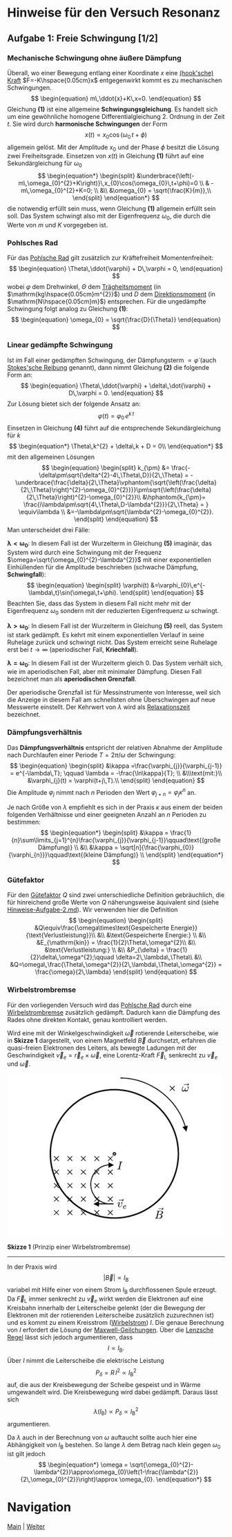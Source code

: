 # Hinweise für den Versuch Resonanz

## Aufgabe 1: Freie Schwingung [1/2]

### Mechanische Schwingung ohne äußere Dämpfung

Überall, wo einer Bewegung entlang einer Koordinate $x$ eine [(hook'sche) Kraft](https://de.wikipedia.org/wiki/Hookesches_Gesetz) $F=-K\hspace{0.05cm}x$ entgegenwirkt kommt es zu mechanischen Schwingungen. 
$$
\begin{equation}
m\,\ddot{x}+K\,x=0.
\end{equation}
$$
Gleichung **(1)** ist eine allgemeine **Schwingungsgleichung**. Es handelt sich um eine gewöhnliche homogene Differentialgleichung 2. Ordnung in der Zeit $t$. Sie wird durch **harmonische Schwingungen** der Form
$$
\begin{equation*}
x(t) = x_{0}\cos(\omega_{0}\,t+\phi)
\end{equation*}
$$
allgemein gelöst. Mit der Amplitude $x_{0}$ und der Phase $\phi$ besitzt die Lösung zwei Freiheitsgrade. Einsetzen von $x(t)$ in Gleichung **(1)** führt auf eine Sekundärgleichung für $\omega_{0}$
$$
\begin{equation*}
\begin{split}
&\underbrace{\left(-m\,\omega_{0}^{2}+K\right)}\,x_{0}\cos(\omega_{0}\,t+\phi)=0 \\
& -m\,\omega_{0}^{2}+K=0; \\
&\\
&\omega_{0} = \sqrt{\frac{K}{m}},\\
\end{split}
\end{equation*}
$$
die notwendig erfüllt sein muss, wenn Gleichung **(1)** allgemein erfüllt sein soll. Das System schwingt also mit der Eigenfrequenz $\omega_{0}$, die durch die Werte von $m$ und $K$ vorgegeben ist.

### Pohlsches Rad

Für das [Pohlsche Rad](https://de.wikipedia.org/wiki/Pohlsches_Rad) gilt zusätzlich zur Kräftefreiheit Momentenfreiheit:
$$
\begin{equation}
\Theta\,\ddot{\varphi} + D\,\varphi = 0,
\end{equation}
$$
wobei $\varphi$ dem Drehwinkel, $\Theta$ dem [Trägheitsmoment](https://de.wikipedia.org/wiki/Tr%C3%A4gheitsmoment) (in $\mathrm{kg\hspace{0.05cm}m^{2}}$) und $D$ dem [Direktionsmoment](https://de.wikipedia.org/wiki/Direktionsmoment) (in $\mathrm{N\hspace{0.05cm}m}$) entsprechen. Für die ungedämpfte Schwingung folgt analog zu Gleichung **(1)**: 
$$
\begin{equation}
\omega_{0} = \sqrt{\frac{D}{\Theta}}
\end{equation}
$$

### Linear gedämpfte Schwingung

Ist im Fall einer gedämpften Schwingung, der Dämpfungsterm $\propto\dot{\varphi}$ (auch [Stokes'sche Reibung](https://de.wikipedia.org/wiki/Gesetz_von_Stokes) genannt), dann nimmt Gleichung **(2)** die folgende Form an: 
$$
\begin{equation}
\Theta\,\ddot{\varphi} + \delta\,\dot{\varphi} + D\,\varphi = 0.
\end{equation}
$$
Zur Lösung bietet sich der folgende Ansatz an:
$$
\begin{equation*}
\varphi(t) = \varphi_{0}\,e^{k\,t}
\end{equation*}
$$
 Einsetzen in Gleichung **(4)** führt auf die entsprechende Sekundärgleichung für $k$
$$
\begin{equation*}
\Theta\,k^{2} + \delta\,k + D = 0\\
\end{equation*}
$$
mit den allgemeinen Lösungen
$$
\begin{equation}
\begin{split}
k_{\pm} &= \frac{-\delta\pm\sqrt{\delta^{2}-4\,\Theta\,D}}{2\,\Theta} = -\underbrace{\frac{\delta}{2\,\Theta}\vphantom{\sqrt{\left(\frac{\delta}{2\,\Theta}\right)^{2}-\omega_{0}^{2}}}}\pm\sqrt{\left(\frac{\delta}{2\,\Theta}\right)^{2}-\omega_{0}^{2}}\\
&\hphantom{k_{\pm}= \frac{i\lambda\pm\sqrt{4\,\Theta\,D-\lambda^{2}}}{2\,\Theta} = } \equiv\lambda \\
&=-\lambda\pm\sqrt{\lambda^{2}-\omega_{0}^{2}}.
\end{split}
\end{equation}
$$
Man unterscheidet drei Fälle: 

$\boldsymbol{\lambda\lt\omega_{0}}$: In diesem Fall ist der Wurzelterm in Gleichung **(5)** imaginär, das System wird durch eine Schwingung mit der Frequenz $\omega=\sqrt{\omega_{0}^{2}-\lambda^{2}}$ mit einer exponentiellen Einhüllenden für die Amplitude beschrieben (schwache Dämpfung, **Schwingfall**):
$$
\begin{equation}
\begin{split}
\varphi(t) &=\varphi_{0}\,e^{-\lambda\,t}\sin(\omega\,t+\phi).
\end{split}
\end{equation}
$$
Beachten Sie, dass das System in diesem Fall nicht mehr mit der Eigenfrequenz $\omega_{0}$ sondern mit der reduzierten Eigenfrequenz $\omega$ schwingt. 

$\boldsymbol{\lambda\gt\omega_{0}}$: In diesem Fall ist der Wurzelterm in Gleichung **(5)** reell, das System ist stark gedämpft. Es kehrt mit einem exponentiellen Verlauf in seine Ruhelage zurück und schwingt nicht. Das System erreicht seine Ruhelage erst bei $t\to\infty$ (aperiodischer Fall, **Kriechfall**). 

$\boldsymbol{\lambda=\omega_{0}}$: In diesem Fall ist der Wurzelterm gleich 0. Das System verhält sich, wie im aperiodischen Fall, aber mit minimaler Dämpfung. Diesen Fall bezeichnet man als **aperiodischen Grenzfall**.  

Der aperiodische Grenzfall ist für Messinstrumente von Interesse, weil sich die Anzeige in diesem Fall am schnellsten ohne Überschwingen auf neue Messwerte einstellt. Der Kehrwert von $\lambda$ wird als [Relaxationszeit](https://de.wikipedia.org/wiki/Relaxation_(Naturwissenschaft)) bezeichnet. 

### Dämpfungsverhältnis

Das **Dämpfungsverhältnis** entspricht der relativen Abnahme der Amplitude nach Durchlaufen einer Periode $T=2\pi/\omega$ der Schwingung:
$$
\begin{equation}
\begin{split}
&\kappa =\frac{\varphi_{j}}{\varphi_{j-1}} = e^{-\lambda\,T}; \qquad
\lambda = -\frac{\ln\kappa}{T}; \\
&\\\text{mit:}\\
&\varphi_{j}(t) = \varphi(t+j\,T).\\
\end{split}
\end{equation}
$$
Die Amplitude $\varphi_{j}$ nimmt nach $n$ Perioden den Wert $\varphi_{j+n}=\varphi_{j}\kappa^{n}$ an.

Je nach Größe von $\lambda$ empfiehlt es sich in der Praxis $\kappa$ aus einem der beiden folgenden Verhältnisse und einer geeigneten Anzahl an $n$ Perioden zu bestimmen: 
$$
\begin{equation*}
\begin{split}
&\kappa = \frac{1}{n}\sum\limits_{j=1}^{n}\frac{\varphi_{j}}{\varphi_{j-1}}\qquad\text{(große Dämpfung)} \\
&\\
&\kappa = \sqrt[n]{\frac{\varphi_{0}}{\varphi_{n}}}\qquad\text{(kleine Dämpfung)} \\
\end{split}
\end{equation*}
$$

### Gütefaktor

Für den [Gütefaktor](https://de.wikipedia.org/wiki/G%C3%BCtefaktor) $Q$ sind zwei unterschiedliche Definition gebräuchlich, die für hinreichend große Werte von $Q$ näherungsweise äquivalent sind (siehe [Hinweise-Aufgabe-2.md](https://git.scc.kit.edu/etp-lehre/p1-for-students/-/blob/main/Resonanz/doc/Hinweise-Aufgabe-2.md)). Wir verwenden hier die Definition
$$
\begin{equation}
\begin{split}
&Q\equiv\frac{\omega\times\text{Gespeicherte Energie}}{\text{Verlustleistung}}\\
&\\
&\text{Gespeicherte Energie:} \\
&\\
&E_{\mathrm{kin}} = \frac{1}{2}\Theta\,\omega^{2}\\
&\\
&\text{Verlustleistung:} \\
&\\
&P_{\delta} = \frac{1}{2}\delta\,\omega^{2};\qquad \delta=2\,\lambda\,\Theta\\
&\\
&Q=\omega\,\frac{\Theta\,\omega^{2}}{2\,\lambda\,\Theta\,\omega^{2}} = \frac{\omega}{2\,\lambda}
\end{split}
\end{equation}
$$

### Wirbelstrombremse

Für den vorliegenden Versuch wird das [Pohlsche Rad](https://de.wikipedia.org/wiki/Pohlsches_Rad) durch eine [Wirbelstrombremse](https://de.wikipedia.org/wiki/Wirbelstrombremse) zusätzlich gedämpft. Dadurch kann die Dämpfung des Rades ohne direkten Kontakt, genau kontrolliert werden. 

Wird eine mit der Winkelgeschwindigkeit $\vec{\omega}$ rotierende Leiterscheibe, wie in **Skizze 1** dargestellt, von einem Magnetfeld $\vec{B}$ durchsetzt, erfahren die quasi-freien Elektronen des Leiters, als bewegte Ladungen mit der Geschwindigkeit $\vec{v}_{e}=\vec{r}_{e}\times\vec{\omega}$, eine Lorentz-Kraft $\vec{F}_{\mathrm{L}}$ senkrecht zu  $\vec{v}_{e}$ und $\vec{\omega}$.  

<img src="../figures/Wirbelstrombremse.png" width="500" style="zoom:100%;" />

**Skizze 1** (Prinzip einer Wirbelstrombremse)

---

In der Praxis wird 
$$
\begin{equation*}
|\vec{B}| \propto I_{\mathrm{B}}
\end{equation*}
$$
variabel mit Hilfe einer von einem Strom $I_{\mathrm{B}}$ durchflossenen Spule erzeugt. Da $\vec{F}_{\mathrm{L}}$ immer senkrecht zu $\vec{v}_{e}$ wirkt werden die Elektronen auf eine Kreisbahn innerhalb der Leiterscheibe gelenkt (der die Bewegung der Elektronen mit der rotierenden Leiterscheibe zusätzlich zuzurechnen ist) und es kommt zu einem Kreisstrom ([Wirbelstrom](https://de.wikipedia.org/wiki/Wirbelstrom)) $I$. Die genaue Berechnung von $I$ erfordert die Lösung der [Maxwell-Geilchungen](https://de.wikipedia.org/wiki/Maxwell-Gleichungen). Über die [Lenzsche Regel](https://de.wikipedia.org/wiki/Lenzsche_Regel) lässt sich jedoch argumentieren, dass   
$$
\begin{equation*}
I\propto I_{\mathrm{B}}.
\end{equation*}
$$
Über $I$ nimmt die Leiterscheibe die elektrische Leistung 
$$
\begin{equation*}
P_{\delta}=R\,I^{2}\propto I_{\mathrm{B}}^{2}
\end{equation*}
$$
auf, die aus der Kreisbewegung der Scheibe gespeist und in Wärme umgewandelt wird. Die Kreisbewegung wird dabei gedämpft. Daraus lässt sich 
$$
\begin{equation*}
\lambda(I_{\mathrm{B}})\propto P_{\delta}\propto I_{\mathrm{B}}^{2}
\end{equation*}
$$
argumentieren.

Da $\lambda$ auch in der Berechnung von $\omega$ auftaucht sollte auch hier eine Abhängigkeit von $I_{\mathrm{B}}$ bestehen. So lange $\lambda$ dem Betrag nach klein gegen $\omega_{0}$ ist gilt jedoch
$$
\begin{equation*}
\omega = \sqrt{\omega_{0}^{2}-\lambda^{2}}\approx\omega_{0}\left(1-\frac{\lambda^{2}}{2\,\omega_{0}^{2}}\right)\approx \omega_{0}.
\end{equation*}
$$

# Navigation

[Main](https://git.scc.kit.edu/etp-lehre/p1-for-students/-/tree/main/Resonanz) | [Weiter](https://git.scc.kit.edu/etp-lehre/p1-for-students/-/blob/main/Resonanz/doc/Hinweise-Aufgabe-1-a.md)
